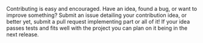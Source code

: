 Contributing is easy and encouraged. Have an idea, found a bug, or want to improve something? Submit an issue detailing your contribution idea, or better yet, submit a pull request implementing part or all of it! If your idea passes tests and fits well with the project you can plan on it being in the next release.
